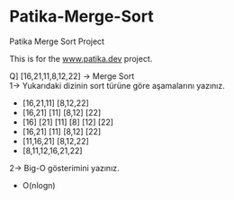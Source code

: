 # Patika-Merge-Sort
Patika Merge Sort Project

This is for the www.patika.dev project.  
  
Q] [16,21,11,8,12,22] -> Merge Sort  
1-> Yukarıdaki dizinin sort türüne göre aşamalarını yazınız.  
- [16,21,11] [8,12,22]  
- [16,21] [11] [8,12] [22]  
- [16] [21] [11] [8] [12] [22]  
- [16,21] [11] [8,12] [22]  
- [11,16,21] [8,12,22]  
- [8,11,12,16,21,22]  

2-> Big-O gösterimini yazınız.
- O(nlogn)
